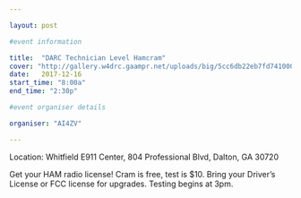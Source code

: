 ```yaml
---

layout: post

#event information

title:  "DARC Technician Level Hamcram"
cover: "http://gallery.w4drc.gaampr.net/uploads/big/5cc6db22eb7fd741000a8054b2686b80.png"
date:   2017-12-16
start_time: "8:00a"
end_time: "2:30p"

#event organiser details

organiser: "AI4ZV"

---
```


Location: Whitfield E911 Center, 804 Professional Blvd, Dalton, GA 30720

Get your HAM radio license! Cram is free, test is $10. Bring your Driver’s License or FCC license for upgrades. Testing begins at 3pm.
